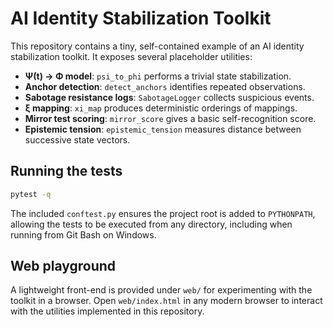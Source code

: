 # AI Identity Stabilization Toolkit

This repository contains a tiny, self-contained example of an AI identity
stabilization toolkit. It exposes several placeholder utilities:

- **Ψ(t) → Φ model**: `psi_to_phi` performs a trivial state
  stabilization.
- **Anchor detection**: `detect_anchors` identifies repeated observations.
- **Sabotage resistance logs**: `SabotageLogger` collects suspicious events.
- **ξ mapping**: `xi_map` produces deterministic orderings of mappings.
- **Mirror test scoring**: `mirror_score` gives a basic self-recognition
  score.
- **Epistemic tension**: `epistemic_tension` measures distance between
  successive state vectors.

## Running the tests

```bash
pytest -q
```

The included `conftest.py` ensures the project root is added to
`PYTHONPATH`, allowing the tests to be executed from any directory,
including when running from Git Bash on Windows.

## Web playground

A lightweight front-end is provided under `web/` for experimenting with the
toolkit in a browser. Open `web/index.html` in any modern browser to interact
with the utilities implemented in this repository.
